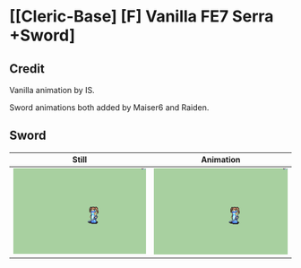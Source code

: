 # [\[Cleric-Base\] \[F\] Vanilla FE7 Serra +Sword]

## Credit

Vanilla animation by IS.

Sword animations both added by Maiser6 and Raiden.
	
## Sword

| Still | Animation |
| :---: | :-------: |
| ![Sword still](./Sword_000.png) | ![Sword animation](./Sword.gif) |
